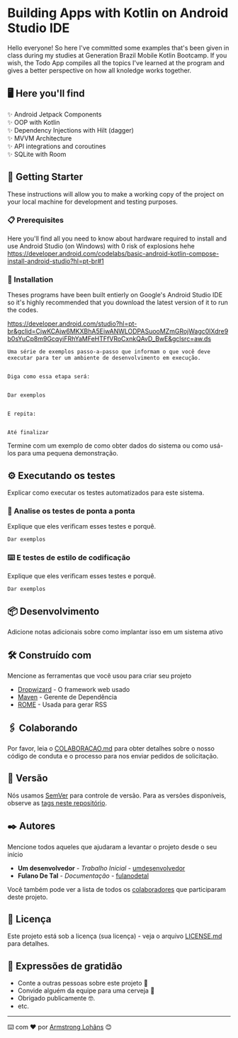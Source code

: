 # Building Apps with Kotlin on Android Studio IDE

Hello everyone! So here I've committed some examples that's been given in class during my studies at Generation Brazil Mobile Kotlin Bootcamp.
If you wish, the Todo App compiles all the topics I've learned at the program and gives a better perspective on how all knoledge works together. 

## 🖥️ Here you'll find

✨ Android Jetpack Components<br>
✨ OOP with Kotlin<br>
✨ Dependency Injections with Hilt (dagger)<br>
✨ MVVM Architecture<br>
✨ API integrations and coroutines<br>
✨ SQLite with Room<br>

## 🚀 Getting Starter

These instructions will allow you to make a working copy of the project on your local machine for development and testing purposes.


### 📋 Prerequisites

Here you'll find all you need to know about hardware required to install and use Android Studio (on Windows) with 0 risk of explosions hehe
https://developer.android.com/codelabs/basic-android-kotlin-compose-install-android-studio?hl=pt-br#1

### 🔧 Installation

Theses programs have been built entierly on Google's Android Studio IDE so it's highly recommended that you download the latest version of it to run the codes.

https://developer.android.com/studio?hl=pt-br&gclid=CjwKCAjw6MKXBhA5EiwANWLODPASuooMZmGRojWagc0lXdre9b0sYuCp8m9GcqyiFRhYaMFeHTFfVRoCxnkQAvD_BwE&gclsrc=aw.ds

```
Uma série de exemplos passo-a-passo que informam o que você deve executar para ter um ambiente de desenvolvimento em execução.


Diga como essa etapa será:


Dar exemplos


E repita:


Até finalizar
```

Termine com um exemplo de como obter dados do sistema ou como usá-los para uma pequena demonstração.

## ⚙️ Executando os testes

Explicar como executar os testes automatizados para este sistema.

### 🔩 Analise os testes de ponta a ponta

Explique que eles verificam esses testes e porquê.

```
Dar exemplos
```

### ⌨️ E testes de estilo de codificação

Explique que eles verificam esses testes e porquê.

```
Dar exemplos
```

## 📦 Desenvolvimento

Adicione notas adicionais sobre como implantar isso em um sistema ativo

## 🛠️ Construído com

Mencione as ferramentas que você usou para criar seu projeto

* [Dropwizard](http://www.dropwizard.io/1.0.2/docs/) - O framework web usado
* [Maven](https://maven.apache.org/) - Gerente de Dependência
* [ROME](https://rometools.github.io/rome/) - Usada para gerar RSS

## 🖇️ Colaborando

Por favor, leia o [COLABORACAO.md](https://gist.github.com/usuario/linkParaInfoSobreContribuicoes) para obter detalhes sobre o nosso código de conduta e o processo para nos enviar pedidos de solicitação.

## 📌 Versão

Nós usamos [SemVer](http://semver.org/) para controle de versão. Para as versões disponíveis, observe as [tags neste repositório](https://github.com/suas/tags/do/projeto). 

## ✒️ Autores

Mencione todos aqueles que ajudaram a levantar o projeto desde o seu início

* **Um desenvolvedor** - *Trabalho Inicial* - [umdesenvolvedor](https://github.com/linkParaPerfil)
* **Fulano De Tal** - *Documentação* - [fulanodetal](https://github.com/linkParaPerfil)

Você também pode ver a lista de todos os [colaboradores](https://github.com/usuario/projeto/colaboradores) que participaram deste projeto.

## 📄 Licença

Este projeto está sob a licença (sua licença) - veja o arquivo [LICENSE.md](https://github.com/usuario/projeto/licenca) para detalhes.

## 🎁 Expressões de gratidão

* Conte a outras pessoas sobre este projeto 📢
* Convide alguém da equipe para uma cerveja 🍺 
* Obrigado publicamente 🤓.
* etc.


---
⌨️ com ❤️ por [Armstrong Lohãns](https://gist.github.com/lohhans) 😊
